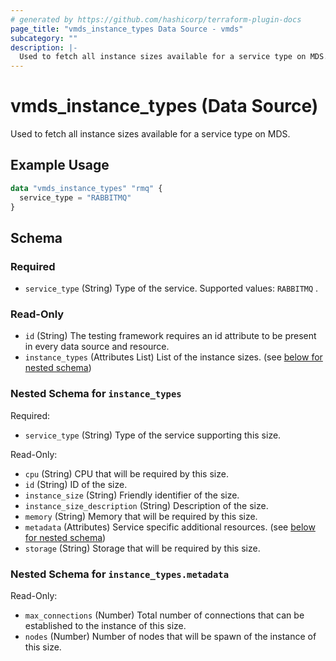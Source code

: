 ```yaml
---
# generated by https://github.com/hashicorp/terraform-plugin-docs
page_title: "vmds_instance_types Data Source - vmds"
subcategory: ""
description: |-
  Used to fetch all instance sizes available for a service type on MDS.
---
```


# vmds_instance_types (Data Source)

Used to fetch all instance sizes available for a service type on MDS.

## Example Usage

```terraform
data "vmds_instance_types" "rmq" {
  service_type = "RABBITMQ"
}
```

<!-- schema generated by tfplugindocs -->
## Schema

### Required

- `service_type` (String) Type of the service. Supported values: `RABBITMQ` .

### Read-Only

- `id` (String) The testing framework requires an id attribute to be present in every data source and resource.
- `instance_types` (Attributes List) List of the instance sizes. (see [below for nested schema](#nestedatt--instance_types))

<a id="nestedatt--instance_types"></a>
### Nested Schema for `instance_types`

Required:

- `service_type` (String) Type of the service supporting this size.

Read-Only:

- `cpu` (String) CPU that will be required by this size.
- `id` (String) ID of the size.
- `instance_size` (String) Friendly identifier of the size.
- `instance_size_description` (String) Description of the size.
- `memory` (String) Memory that will be required by this size.
- `metadata` (Attributes) Service specific additional resources. (see [below for nested schema](#nestedatt--instance_types--metadata))
- `storage` (String) Storage that will be required by this size.

<a id="nestedatt--instance_types--metadata"></a>
### Nested Schema for `instance_types.metadata`

Read-Only:

- `max_connections` (Number) Total number of connections that can be established to the instance of this size.
- `nodes` (Number) Number of nodes that will be spawn of the instance of this size.


